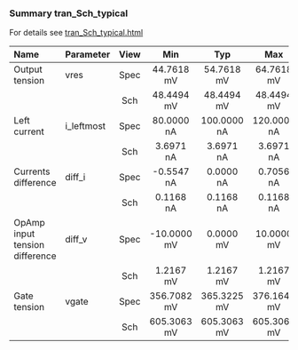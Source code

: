 ### Summary tran_Sch_typical

For details see <a href='tran_Sch_typical.html'>tran_Sch_typical.html</a>

|**Name**|**Parameter**|**View**|**Min** | **Typ** | **Max**|
|:---|:---|:---:|:---:|:---:|:---:|
|Output tension|vres | Spec | 44.7618 mV | 54.7618 mV | 64.7618 mV |
| | | Sch|48.4494 mV | 48.4494 mV | 48.4494 mV |
|Left current|i\_leftmost | Spec | 80.0000 nA | 100.0000 nA | 120.0000 nA |
| | | Sch|3.6971 nA | 3.6971 nA | 3.6971 nA |
|Currents difference|diff\_i | Spec | -0.5547 nA | 0.0000 nA | 0.7056 nA |
| | | Sch|0.1168 nA | 0.1168 nA | 0.1168 nA |
|OpAmp input tension difference|diff\_v | Spec | -10.0000 mV | 0.0000 mV | 10.0000 mV |
| | | Sch|1.2167 mV | 1.2167 mV | 1.2167 mV |
|Gate tension|vgate | Spec | 356.7082 mV | 365.3225 mV | 376.1640 mV |
| | | Sch|605.3063 mV | 605.3063 mV | 605.3063 mV |
